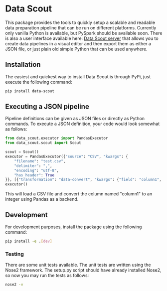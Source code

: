 # Data Scout
This package provides the tools to quickly setup a scalable and readable data preparation pipeline that can be run on different platforms. Currently only vanilla Python is available, but PySpark should be available soon. There is also a user interface available here: [Data Scout server](https://github.com/janthiemen/data_scout_server) that allows you to create data pipelines in a visual editor and then export them as either a JSON file, or just plain old simple Python that can be used anywhere.


## Installation

The easiest and quickest way to install Data Scout is through PyPi, just execute the following command:

```bash
pip install data-scout
```

## Executing a JSON pipeline

Pipeline definitions can be given as JSON files or directly as Python commands. To execute a JSON definition, your code would look somewhat as follows:

```python
from data_scout.executor import PandasExecutor
from data_scout.scout import Scout

scout = Scout()
executor = PandasExecutor({"source": "CSV", "kwargs": {
    "filename": "test.csv",
    "delimiter": ",",
    "encoding": "utf-8",
    "has_header": True
}}, [{"transformation": "data-convert", "kwargs": {"field": "column1", "to": "int"}}], scout)
executor()
```

This will load a CSV file and convert the column named "column1" to an integer using Pandas as a backend.

## Development

For development purposes, install the package using the following command:

```bash
pip install -e .[dev]
```

### Testing

There are some unit tests available. The unit tests are written using the Nose2 framework. The setup.py script should have already installed Nose2, so now you may run the tests as follows:

```bash
nose2 -v
```

